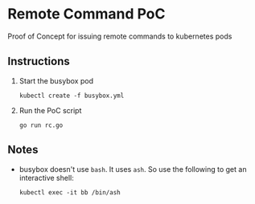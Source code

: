 # Remote Command PoC

Proof of Concept for issuing remote commands to kubernetes pods

## Instructions

1. Start the busybox pod

    ```kubectl create -f busybox.yml```

2. Run the PoC script

    ```go run rc.go```

## Notes

* busybox doesn't use `bash`.  It uses `ash`.  So use the following to get an interactive shell:

    ```kubectl exec -it bb /bin/ash```

